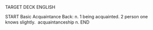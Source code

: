 TARGET DECK
ENGLISH

START
Basic
Acquaintance
Back: n. 1 being acquainted. 2 person one knows slightly.  acquaintanceship n.
END
